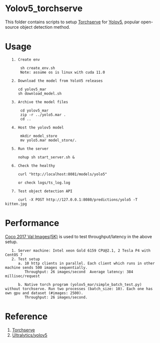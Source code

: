 Yolov5_torchserve
====

This folder contains scripts to setup [Torchserve](https://github.com/pytorch/serve) for [Yolov5](https://github.com/ultralytics/yolov5), popular open-source object detection method.

Usage
===========

       1. Create env

           sh create_env.sh
           Note: assume os is linux with cuda 11.0 

       2. Download the model from YoloV5 releases
          
          cd yolov5_mar
          sh download_model.sh

       3. Archive the model files

           cd yolov5_mar
           zip -r ../yolo5.mar .
           cd ..

       4. Host the yolov5 model

           mkdir model_store
           mv yolo5.mar model_store/.

       5. Run the server
          
          nohup sh start_server.sh &

       6. Check the healthy
         
          curl "http://localhost:8081/models/yolo5"

          or check logs/ts_log.log

       7. Test object detection API

          curl -X POST http://127.0.0.1:8080/predictions/yolo5 -T kitten.jpg

Performance
===========

[Coco 2017 Val Images(5K)](https://cocodataset.org/#download) is used to test throughput/latency in the above setup.

       1. Server machine: Intel xeon Gold 6159 CPU@2.1, 2 Tesla P4 with CentOS 7
       2. Test setup
          a. 10 http clients in parallel. Each client which runs in other machine sends 500 images sequentially. 
             Throughput: 26 images/second  Average latency: 384 millisec/request

          b. Native torch program (yolov5_mar/simple_batch_test.py) without torchserve. Run two processes (batch_size: 10). Each one has own gpu and dataset (#images: 2500). 
             Throughput: 26 images/second.
          
Reference
===========

1. [Torchserve](https://pytorch.org/serve/)
2. [Ultralytics/yolov5](https://github.com/ultralytics/yolov5)
